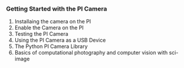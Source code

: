 ### Getting Started with the PI Camera

1. Installaing the camera on the PI
2. Enable the Camera on the PI
3. Testing the PI Camera
4. Using the PI Camera as a USB Device
5. The Python PI Camera Library
6. Basics of computational photography and computer vision with sci-image

